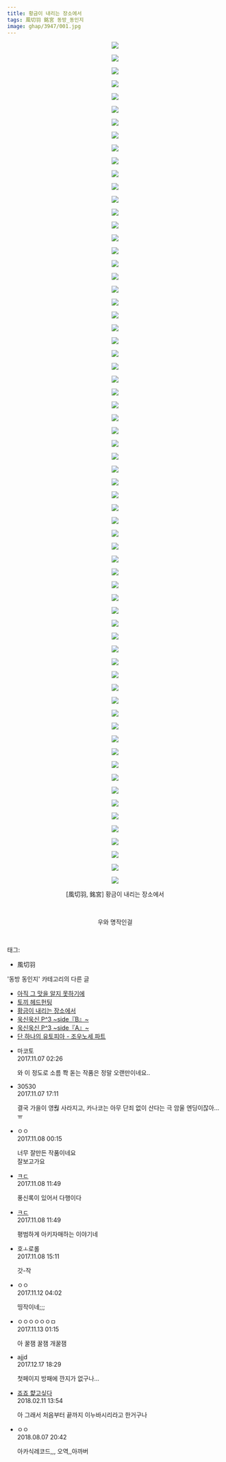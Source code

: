 ```yaml
---
title: 황금이 내리는 장소에서
tags: 風切羽 銘宮 동방_동인지
image: ghap/3947/001.jpg
---
```

<div class="article">
<p style="text-align: center; clear: none; float: none;"><img src="{{ site.nasurl }}/ghap/3947/001.jpg"/></p>
<p style="text-align: center; clear: none; float: none;"><img src="{{ site.nasurl }}/ghap/3947/002.jpg"/></p>
<p style="text-align: center; clear: none; float: none;"><img src="{{ site.nasurl }}/ghap/3947/003.jpg"/></p>
<p style="text-align: center; clear: none; float: none;"><img src="{{ site.nasurl }}/ghap/3947/004.jpg"/></p>
<p style="text-align: center; clear: none; float: none;"><img src="{{ site.nasurl }}/ghap/3947/005.jpg"/></p>
<p style="text-align: center; clear: none; float: none;"><img src="{{ site.nasurl }}/ghap/3947/006.jpg"/></p>
<p style="text-align: center; clear: none; float: none;"><img src="{{ site.nasurl }}/ghap/3947/007.jpg"/></p>
<p style="text-align: center; clear: none; float: none;"><img src="{{ site.nasurl }}/ghap/3947/008.jpg"/></p>
<p style="text-align: center; clear: none; float: none;"><img src="{{ site.nasurl }}/ghap/3947/009.jpg"/></p>
<p style="text-align: center; clear: none; float: none;"><img src="{{ site.nasurl }}/ghap/3947/010.jpg"/></p>
<p style="text-align: center; clear: none; float: none;"><img src="{{ site.nasurl }}/ghap/3947/011.jpg"/></p>
<p style="text-align: center; clear: none; float: none;"><img src="{{ site.nasurl }}/ghap/3947/012.jpg"/></p>
<p style="text-align: center; clear: none; float: none;"><img src="{{ site.nasurl }}/ghap/3947/013.jpg"/></p>
<p style="text-align: center; clear: none; float: none;"><img src="{{ site.nasurl }}/ghap/3947/014.jpg"/></p>
<p style="text-align: center; clear: none; float: none;"><img src="{{ site.nasurl }}/ghap/3947/015.jpg"/></p>
<p style="text-align: center; clear: none; float: none;"><img src="{{ site.nasurl }}/ghap/3947/016.jpg"/></p>
<p style="text-align: center; clear: none; float: none;"><img src="{{ site.nasurl }}/ghap/3947/017.jpg"/></p>
<p style="text-align: center; clear: none; float: none;"><img src="{{ site.nasurl }}/ghap/3947/018.jpg"/></p>
<p style="text-align: center; clear: none; float: none;"><img src="{{ site.nasurl }}/ghap/3947/019.jpg"/></p>
<p style="text-align: center; clear: none; float: none;"><img src="{{ site.nasurl }}/ghap/3947/020.jpg"/></p>
<p style="text-align: center; clear: none; float: none;"><img src="{{ site.nasurl }}/ghap/3947/021.jpg"/></p>
<p style="text-align: center; clear: none; float: none;"><img src="{{ site.nasurl }}/ghap/3947/022.jpg"/></p>
<p style="text-align: center; clear: none; float: none;"><img src="{{ site.nasurl }}/ghap/3947/023.jpg"/></p>
<p style="text-align: center; clear: none; float: none;"><img src="{{ site.nasurl }}/ghap/3947/024.jpg"/></p>
<p style="text-align: center; clear: none; float: none;"><img src="{{ site.nasurl }}/ghap/3947/025.jpg"/></p>
<p style="text-align: center; clear: none; float: none;"><img src="{{ site.nasurl }}/ghap/3947/026.jpg"/></p>
<p style="text-align: center; clear: none; float: none;"><img src="{{ site.nasurl }}/ghap/3947/027.jpg"/></p>
<p style="text-align: center; clear: none; float: none;"><img src="{{ site.nasurl }}/ghap/3947/028.jpg"/></p>
<p style="text-align: center; clear: none; float: none;"><img src="{{ site.nasurl }}/ghap/3947/029.jpg"/></p>
<p style="text-align: center; clear: none; float: none;"><img src="{{ site.nasurl }}/ghap/3947/030.jpg"/></p>
<p style="text-align: center; clear: none; float: none;"><img src="{{ site.nasurl }}/ghap/3947/031.jpg"/></p>
<p style="text-align: center; clear: none; float: none;"><img src="{{ site.nasurl }}/ghap/3947/032.jpg"/></p>
<p style="text-align: center; clear: none; float: none;"><img src="{{ site.nasurl }}/ghap/3947/033.jpg"/></p>
<p style="text-align: center; clear: none; float: none;"><img src="{{ site.nasurl }}/ghap/3947/034.jpg"/></p>
<p style="text-align: center; clear: none; float: none;"><img src="{{ site.nasurl }}/ghap/3947/035.jpg"/></p>
<p style="text-align: center; clear: none; float: none;"><img src="{{ site.nasurl }}/ghap/3947/036.jpg"/></p>
<p style="text-align: center; clear: none; float: none;"><img src="{{ site.nasurl }}/ghap/3947/037.jpg"/></p>
<p style="text-align: center; clear: none; float: none;"><img src="{{ site.nasurl }}/ghap/3947/038.jpg"/></p>
<p style="text-align: center; clear: none; float: none;"><img src="{{ site.nasurl }}/ghap/3947/039.jpg"/></p>
<p style="text-align: center; clear: none; float: none;"><img src="{{ site.nasurl }}/ghap/3947/040.jpg"/></p>
<p style="text-align: center; clear: none; float: none;"><img src="{{ site.nasurl }}/ghap/3947/041.jpg"/></p>
<p style="text-align: center; clear: none; float: none;"><img src="{{ site.nasurl }}/ghap/3947/042.jpg"/></p>
<p style="text-align: center; clear: none; float: none;"><img src="{{ site.nasurl }}/ghap/3947/043.jpg"/></p>
<p style="text-align: center; clear: none; float: none;"><img src="{{ site.nasurl }}/ghap/3947/044.jpg"/></p>
<p style="text-align: center; clear: none; float: none;"><img src="{{ site.nasurl }}/ghap/3947/045.jpg"/></p>
<p style="text-align: center; clear: none; float: none;"><img src="{{ site.nasurl }}/ghap/3947/046.jpg"/></p>
<p style="text-align: center; clear: none; float: none;"><img src="{{ site.nasurl }}/ghap/3947/047.jpg"/></p>
<p style="text-align: center; clear: none; float: none;"><img src="{{ site.nasurl }}/ghap/3947/048.jpg"/></p>
<p style="text-align: center; clear: none; float: none;"><img src="{{ site.nasurl }}/ghap/3947/049.jpg"/></p>
<p style="text-align: center; clear: none; float: none;"><img src="{{ site.nasurl }}/ghap/3947/050.jpg"/></p>
<p style="text-align: center; clear: none; float: none;"><img src="{{ site.nasurl }}/ghap/3947/051.jpg"/></p>
<p style="text-align: center; clear: none; float: none;"><img src="{{ site.nasurl }}/ghap/3947/052.jpg"/></p>
<p style="text-align: center; clear: none; float: none;"><img src="{{ site.nasurl }}/ghap/3947/053.jpg"/></p>
<p style="text-align: center; clear: none; float: none;"><img src="{{ site.nasurl }}/ghap/3947/054.jpg"/></p>
<p style="text-align: center; clear: none; float: none;"><img src="{{ site.nasurl }}/ghap/3947/055.jpg"/></p>
<p style="text-align: center; clear: none; float: none;"><img src="{{ site.nasurl }}/ghap/3947/056.jpg"/></p>
<p style="text-align: center; clear: none; float: none;"><img src="{{ site.nasurl }}/ghap/3947/057.jpg"/></p>
<p style="text-align: center; clear: none; float: none;"><img src="{{ site.nasurl }}/ghap/3947/058.jpg"/></p>
<p style="text-align: center; clear: none; float: none;"><img src="{{ site.nasurl }}/ghap/3947/059.jpg"/></p>
<p style="text-align: center; clear: none; float: none;"><img src="{{ site.nasurl }}/ghap/3947/060.jpg"/></p>
<p style="text-align: center; clear: none; float: none;"><img src="{{ site.nasurl }}/ghap/3947/061.jpg"/></p>
<p style="text-align: center; clear: none; float: none;"><img src="{{ site.nasurl }}/ghap/3947/062.jpg"/></p>
<p style="text-align: center; clear: none; float: none;"><img src="{{ site.nasurl }}/ghap/3947/063.jpg"/></p>
<p style="text-align: center; clear: none; float: none;"><img src="{{ site.nasurl }}/ghap/3947/064.jpg"/></p>
<p style="text-align: center; clear: none; float: none;"><img src="{{ site.nasurl }}/ghap/3947/065.jpg"/></p>
<p style="text-align: center; clear: none; float: none;"><img src="{{ site.nasurl }}/ghap/3947/066.jpg"/></p>
<p style="text-align: center; clear: none; float: none;">[風切羽, 銘宮] 황금이 내리는 장소에서</p>
<p style="text-align: center; clear: none; float: none;"><br/></p>
<p style="text-align: center; clear: none; float: none;">우와 명작인걸</p>
<p><br/></p>
</div><div class="tagTrail">
<p>태그: </p>
<ul>
<li>風切羽</li>
</ul>
</div><div class="another">
<p>'동방 동인지' 카테고리의 다른 글</p>
<ul>
<li><a href="/2017-11-12-ghap_3949">아직 그 맛을 알지 못하기에</a></li>
<li><a href="/2017-11-07-ghap_3948">토끼 헤드헌팅</a></li>
<li><a href="/2017-11-07-ghap_3947">황금이 내리는 장소에서</a></li>
<li><a href="/2017-11-07-ghap_3946">욱신욱신 P^3 ~side『B』~</a></li>
<li><a href="/2017-11-07-ghap_3945">욱신욱신 P^3 ~side『A』~</a></li>
<li><a href="/2017-11-07-ghap_3944">단 하나의 유토피아 - 조우노세 파트</a></li>
</ul>
</div><div class="cb_module cb_fluid">
<div class="cb_wrt cb_profile">
<div class="comment">
<ul>
<li class="cb_thumb_off" id="comment15124344">
<div class="cb_comment_area">
<div class="cb_info_area">
<div class="cb_section">
<span class="cb_nick_name">마코토</span>
</div>
<div class="cb_section">
<span class="cb_date">2017.11.07 02:26 </span>
</div>
</div>
<div class="cb_dsc_comment">
<p class="cb_dsc">
											와 이 정도로 소름 쫙 돋는 작품은 정말 오랜만이네요..
										</p>
</div>
</div></li>
<li class="cb_thumb_off" id="comment15124724">
<div class="cb_comment_area">
<div class="cb_info_area">
<div class="cb_section">
<span class="cb_nick_name">30530</span>
</div>
<div class="cb_section">
<span class="cb_date">2017.11.07 17:11 </span>
</div>
</div>
<div class="cb_dsc_comment">
<p class="cb_dsc">
											결국 가을이 영웒 사라지고, 카나코는 아무 단죄 없이 산다는 극 암울 엔딩이잖아...ㅠ
										</p>
</div>
</div></li>
<li class="cb_thumb_off" id="comment15124925">
<div class="cb_comment_area">
<div class="cb_info_area">
<div class="cb_section">
<span class="cb_nick_name">ㅇㅇ</span>
</div>
<div class="cb_section">
<span class="cb_date">2017.11.08 00:15 </span>
</div>
</div>
<div class="cb_dsc_comment">
<p class="cb_dsc">
											너무 잘만든 작품이네요<br/>
잘보고가요
										</p>
</div>
</div></li>
<li class="cb_thumb_off" id="comment15125197">
<div class="cb_comment_area">
<div class="cb_info_area">
<div class="cb_section">
<span class="cb_nick_name"> <a href="http://f" onclick="return openLinkInNewWindow(this)">ㅋㄷ</a></span>
</div>
<div class="cb_section">
<span class="cb_date">2017.11.08 11:49 </span>
</div>
</div>
<div class="cb_dsc_comment">
<p class="cb_dsc">
											풍신록이 있어서 다행이다
										</p>
</div>
</div></li>
<li class="cb_thumb_off" id="comment15125198">
<div class="cb_comment_area">
<div class="cb_info_area">
<div class="cb_section">
<span class="cb_nick_name"> <a href="http://f" onclick="return openLinkInNewWindow(this)">ㅋㄷ</a></span>
</div>
<div class="cb_section">
<span class="cb_date">2017.11.08 11:49 </span>
</div>
</div>
<div class="cb_dsc_comment">
<p class="cb_dsc">
											평범하게 아키자매하는 이야기네
										</p>
</div>
</div></li>
<li class="cb_thumb_off" id="comment15125272">
<div class="cb_comment_area">
<div class="cb_info_area">
<div class="cb_section">
<span class="cb_nick_name">호ㅗ로롤</span>
</div>
<div class="cb_section">
<span class="cb_date">2017.11.08 15:11 </span>
</div>
</div>
<div class="cb_dsc_comment">
<p class="cb_dsc">
											갓-작
										</p>
</div>
</div></li>
<li class="cb_thumb_off" id="comment15127550">
<div class="cb_comment_area">
<div class="cb_info_area">
<div class="cb_section">
<span class="cb_nick_name">ㅇㅇ</span>
</div>
<div class="cb_section">
<span class="cb_date">2017.11.12 04:02 </span>
</div>
</div>
<div class="cb_dsc_comment">
<p class="cb_dsc">
											띵작이네;;;
										</p>
</div>
</div></li>
<li class="cb_thumb_off" id="comment15128142">
<div class="cb_comment_area">
<div class="cb_info_area">
<div class="cb_section">
<span class="cb_nick_name">ㅇㅇㅇㅇㅇㅇㅁ</span>
</div>
<div class="cb_section">
<span class="cb_date">2017.11.13 01:15 </span>
</div>
</div>
<div class="cb_dsc_comment">
<p class="cb_dsc">
											아 꿀잼 꿀잼 개꿀잼
										</p>
</div>
</div></li>
<li class="cb_thumb_off" id="comment15154055">
<div class="cb_comment_area">
<div class="cb_info_area">
<div class="cb_section">
<span class="cb_nick_name">ajjd</span>
</div>
<div class="cb_section">
<span class="cb_date">2017.12.17 18:29 </span>
</div>
</div>
<div class="cb_dsc_comment">
<p class="cb_dsc">
											첫페이지 방패에 깐지가 없구나...
										</p>
</div>
</div></li>
<li class="cb_thumb_off" id="comment15197339">
<div class="cb_comment_area">
<div class="cb_info_area">
<div class="cb_section">
<span class="cb_nick_name"> <a href="http://aaa" onclick="return openLinkInNewWindow(this)">죠죠 햝고싶다</a></span>
</div>
<div class="cb_section">
<span class="cb_date">2018.02.11 13:54 </span>
</div>
</div>
<div class="cb_dsc_comment">
<p class="cb_dsc">
											아 그래서 처음부터 끝까지 이누바시리라고 한거구나
										</p>
</div>
</div></li>
<li class="cb_thumb_off" id="comment15302792">
<div class="cb_comment_area">
<div class="cb_info_area">
<div class="cb_section">
<span class="cb_nick_name">ㅇㅇ</span>
</div>
<div class="cb_section">
<span class="cb_date">2018.08.07 20:42 </span>
</div>
</div>
<div class="cb_dsc_comment">
<p class="cb_dsc">
											아카식레코드,,, 오역,,아까버
										</p>
</div>
</div></li>
</ul>
</div>
</div><!-- commentList close -->
</div>